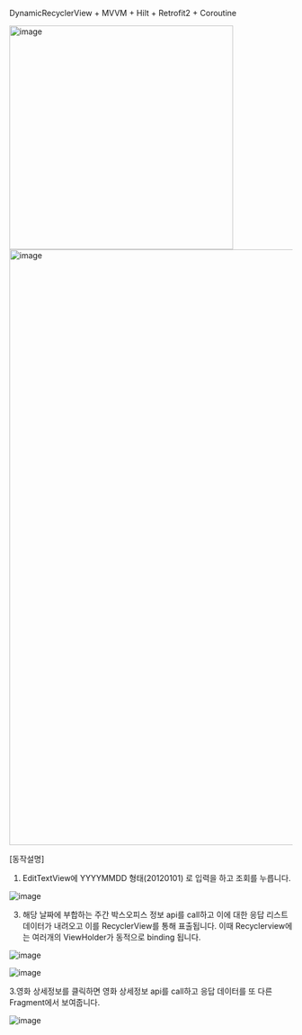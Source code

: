 DynamicRecyclerView + MVVM + Hilt + Retrofit2 + Coroutine

<img width="398" alt="image" src="https://github.com/sorikirisulong/weekly_boxoffice_api_with_dynamic_recyclerview/assets/103094210/9932864e-ceac-4ca9-929a-f96d83649a08">

<img width="1059" alt="image" src="https://github.com/sorikirisulong/weekly_boxoffice_api_with_dynamic_recyclerview/assets/103094210/e378d829-439a-4ab3-8a8f-b916726af43b">



[동작설명]

1. EditTextView에 YYYYMMDD 형태(20120101) 로 입력을 하고 조회를 누릅니다.
   

![image](https://github.com/sorikirisulong/weekly_boxoffice_api_with_dynamic_recyclerview/assets/103094210/1589a36c-deb3-4037-948a-b1ac64a991a0)


3. 해당 날짜에 부합하는 주간 박스오피스 정보 api를 call하고 이에 대한 응답 리스트 데이터가 내려오고 이를 RecyclerView를 통해 표출됩니다.
이때 Recyclerview에는 여러개의 ViewHolder가 동적으로 binding 됩니다.


![image](https://github.com/sorikirisulong/weekly_boxoffice_api_with_dynamic_recyclerview/assets/103094210/aa1b548b-15bb-47c7-8837-d74e962ca6dd)


![image](https://github.com/sorikirisulong/weekly_boxoffice_api_with_dynamic_recyclerview/assets/103094210/49b3d924-161e-46c2-89a3-4fb3362b9de6)


3.영화 상세정보를 클릭하면 영화 상세정보 api를  call하고 응답 데이터를 또 다른 Fragment에서 보여줍니다.

![image](https://github.com/sorikirisulong/weekly_boxoffice_api_with_dynamic_recyclerview/assets/103094210/b75e5c75-26c9-4213-b0b9-42a54e4e8fe7)

